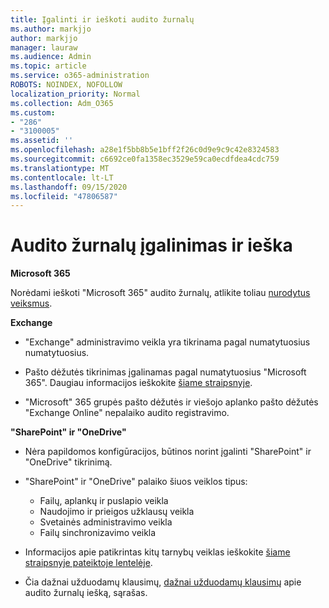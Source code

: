 ```yaml
---
title: Įgalinti ir ieškoti audito žurnalų
ms.author: markjjo
author: markjjo
manager: lauraw
ms.audience: Admin
ms.topic: article
ms.service: o365-administration
ROBOTS: NOINDEX, NOFOLLOW
localization_priority: Normal
ms.collection: Adm_O365
ms.custom:
- "286"
- "3100005"
ms.assetid: ''
ms.openlocfilehash: a28e1f5bb8b5e1bff2f26c0d9e9c9c42e8324583
ms.sourcegitcommit: c6692ce0fa1358ec3529e59ca0ecdfdea4cdc759
ms.translationtype: MT
ms.contentlocale: lt-LT
ms.lasthandoff: 09/15/2020
ms.locfileid: "47806587"
---
```

# <a name="enable-and-search-the-audit-log"></a>Audito žurnalų įgalinimas ir ieška

**Microsoft 365**

Norėdami ieškoti "Microsoft 365" audito žurnalų, atlikite toliau [nurodytus veiksmus](https://docs.microsoft.com/microsoft-365/compliance/search-the-audit-log-in-security-and-compliance#search-the-audit-log).

**Exchange**

- "Exchange" administravimo veikla yra tikrinama pagal numatytuosius numatytuosius.

- Pašto dėžutės tikrinimas įgalinamas pagal numatytuosius "Microsoft 365". Daugiau informacijos ieškokite  [šiame straipsnyje](https://docs.microsoft.com/microsoft-365/compliance/enable-mailbox-auditing).

- "Microsoft" 365 grupės pašto dėžutės ir viešojo aplanko pašto dėžutės "Exchange Online" nepalaiko audito registravimo.

**"SharePoint" ir "OneDrive"**

- Nėra papildomos konfigūracijos, būtinos norint įgalinti "SharePoint" ir "OneDrive" tikrinimą.

- "SharePoint" ir "OneDrive" palaiko šiuos veiklos tipus:

    - Failų, aplankų ir puslapio veikla
    - Naudojimo ir prieigos užklausų veikla
    - Svetainės administravimo veikla
    - Failų sinchronizavimo veikla

- Informacijos apie patikrintas kitų tarnybų veiklas ieškokite  [šiame straipsnyje pateiktoje lentelėje](https://docs.microsoft.com/microsoft-365/compliance/search-the-audit-log-in-security-and-compliance#audited-activities).

- Čia dažnai užduodamų klausimų, [dažnai užduodamų klausimų](https://docs.microsoft.com/microsoft-365/compliance/search-the-audit-log-in-security-and-compliance#frequently-asked-questions) apie audito žurnalų iešką, sąrašas.